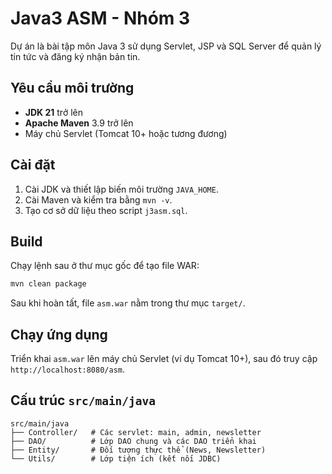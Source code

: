 # Java3 ASM - Nhóm 3

Dự án là bài tập môn Java 3 sử dụng Servlet, JSP và SQL Server để quản lý tin tức và đăng ký nhận bản tin.

## Yêu cầu môi trường
- **JDK 21** trở lên
- **Apache Maven** 3.9 trở lên
- Máy chủ Servlet (Tomcat 10+ hoặc tương đương)

## Cài đặt
1. Cài JDK và thiết lập biến môi trường `JAVA_HOME`.
2. Cài Maven và kiểm tra bằng `mvn -v`.
3. Tạo cơ sở dữ liệu theo script `j3asm.sql`.

## Build
Chạy lệnh sau ở thư mục gốc để tạo file WAR:

```bash
mvn clean package
```

Sau khi hoàn tất, file `asm.war` nằm trong thư mục `target/`.

## Chạy ứng dụng
Triển khai `asm.war` lên máy chủ Servlet (ví dụ Tomcat 10+), sau đó truy cập `http://localhost:8080/asm`.

## Cấu trúc `src/main/java`
```
src/main/java
├── Controller/   # Các servlet: main, admin, newsletter
├── DAO/          # Lớp DAO chung và các DAO triển khai
├── Entity/       # Đối tượng thực thể (News, Newsletter)
└── Utils/        # Lớp tiện ích (kết nối JDBC)
```
